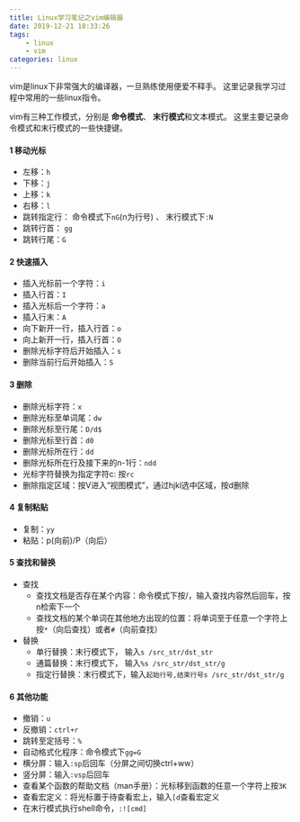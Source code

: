 ```yaml
---
title: Linux学习笔记之vim编辑器
date: 2019-12-21 18:33:26
tags:
    - linux
    - vim
categories: linux
---
```


vim是linux下非常强大的编译器，一旦熟练使用便爱不释手。
这里记录我学习过程中常用的一些linux指令。

vim有三种工作模式，分别是 **命令模式**、 **末行模式**和文本模式。
这里主要记录命令模式和末行模式的一些快捷键。


#### 1 移动光标
- 左移：`h`
- 下移：`j`
- 上移：`k`
- 右移：`l`
- 跳转指定行： 命令模式下`nG`(n为行号) 、 末行模式下`:N`
- 跳转行首： `gg`
- 跳转行尾：`G`

#### 2 快速插入
* 插入光标前一个字符：`i` 
* 插入行首：`I` 
* 插入光标后一个字符：`a`
* 插入行末：`A`
* 向下新开一行，插入行首：`o`
* 向上新开一行，插入行首：`O`
* 删除光标字符后开始插入：`s`
* 删除当前行后开始插入：`S`

#### 3 删除
* 删除光标字符：`x`
* 删除光标至单词尾：`dw`
* 删除光标至行尾：`D/d$`
* 删除光标至行首：`d0`
* 删除光标所在行：`dd`
* 删除光标所在行及接下来的n-1行：`ndd`
* 光标字符替换为指定字符c: 按`rc`
* 删除指定区域：按V进入“视图模式”，通过hjkl选中区域，按d删除

#### 4 复制粘贴
* 复制：`yy`
* 粘贴：p(向前)/P（向后）


#### 5 查找和替换
* 查找
    - 查找文档是否存在某个内容：命令模式下按/，输入查找内容然后回车，按n检索下一个
    - 查找文档的某个单词在其他地方出现的位置：将单词至于任意一个字符上按`*`（向后查找）或者`#`（向前查找）
* 替换
    - 单行替换：末行模式下， 输入`s /src_str/dst_str`
    - 通篇替换：末行模式下， 输入`%s /src_str/dst_str/g`
    - 指定行替换：末行模式下，输入`起始行号,结束行号s /src_str/dst_str/g`


#### 6 其他功能
* 撤销：`u`
* 反撤销：`ctrl+r`
* 跳转至定括号：`%`
* 自动格式化程序：命令模式下`gg=G`
* 横分屏：输入`:sp`后回车（分屏之间切换ctrl+ww）
* 竖分屏：输入`:vsp`后回车
* 查看某个函数的帮助文档（man手册）：光标移到函数的任意一个字符上按`3K`
* 查看宏定义：将光标置于待查看宏上，输入`[d`查看宏定义
* 在末行模式执行shell命令，`:![cmd]`